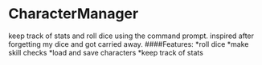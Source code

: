 # CharacterManager
keep track of stats and roll dice using the command prompt.
inspired after forgetting my dice and got carried away.
####Features:
*roll dice
*make skill checks
*load and save characters
*keep track of stats

